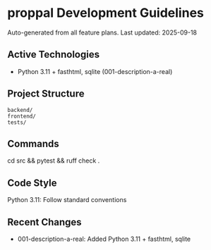 ﻿# proppal Development Guidelines

Auto-generated from all feature plans. Last updated: 2025-09-18

## Active Technologies
- Python 3.11 + fasthtml, sqlite (001-description-a-real)

## Project Structure
```
backend/
frontend/
tests/
```

## Commands
cd src && pytest && ruff check .

## Code Style
Python 3.11: Follow standard conventions

## Recent Changes
- 001-description-a-real: Added Python 3.11 + fasthtml, sqlite

<!-- MANUAL ADDITIONS START -->
<!-- MANUAL ADDITIONS END -->
